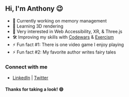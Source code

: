 ## Hi, I'm Anthony 😉

- 🔬 Currently working on memory management
- 🌱 Learning 3D rendering
- 🔭 Very interested in Web Accessibility, XR, & Three.js
- 🛠️ Improving my skills with [Codewars][codewars] & [Exercism][exercism]
- ⚡ Fun fact #1: There is one video game I enjoy playing
- ⚡ Fun fact #2: My favorite author writes fairy tales

### Connect with me
- [LinkedIn][linkedin] | [Twitter][twitter]

#### Thanks for taking a look! 😄


<!-- [currentProject]: -->
[codewars]: https://www.codewars.com/users/gitanthony
[exercism]: https://exercism.org/profiles/anthonychavis
[linkedin]: https://www.linkedin.com/in/anthony-chavis/
[twitter]: https://twitter.com/gitanthony1

<!--


**anthonychavis/anthonychavis** is a ✨ _special_ ✨ repository because its `README.md` (this file) appears on your GitHub profile.

Here are some ideas to get you started:

- 🔭 I’m currently working on ...
- 🌱 I’m currently learning ...
- 👯 I’m looking to collaborate on ...
- 🤔 I’m looking for help with ...
- 💬 Ask me about ...
- 📫 How to reach me: ...
- 😄 Pronouns: ...
- ⚡ Fun fact: ...
-->
